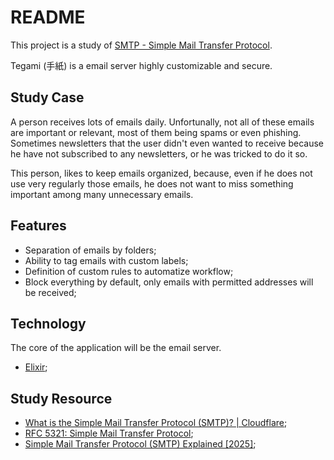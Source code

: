 # README

This project is a study of [SMTP - Simple Mail Transfer Protocol](https://www.rfc-editor.org/rfc/rfc7504).

Tegami (手紙) is a email server highly customizable and secure.

## Study Case

A person receives lots of emails daily. Unfortunally, not all of these emails are important or relevant, most of them being spams or even phishing. Sometimes newsletters that the user didn't even wanted to receive because he have not subscribed to any newsletters, or he was tricked to do it so.

This person, likes to keep emails organized, because, even if he does not use very regularly those emails, he does not want to miss something important among many unnecessary emails.

## Features

* Separation of emails by folders;
* Ability to tag emails with custom labels;
* Definition of custom rules to automatize workflow;
* Block everything by default, only emails with permitted addresses will be received;

## Technology

The core of the application will be the email server.

* [Elixir](https://elixir-lang.org/);

## Study Resource

* [What is the Simple Mail Transfer Protocol (SMTP)? | Cloudflare](https://www.cloudflare.com/learning/email-security/what-is-smtp/);
* [RFC 5321: Simple Mail Transfer Protocol](https://www.rfc-editor.org/rfc/rfc5321);
* [Simple Mail Transfer Protocol (SMTP) Explained [2025]](https://mailtrap.io/blog/smtp/);